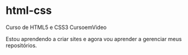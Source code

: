 # html-css
 Curso de HTML5 e CSS3 CursoemVideo

Estou aprendendo a criar sites e agora vou aprender a gerenciar meus repositórios. 
